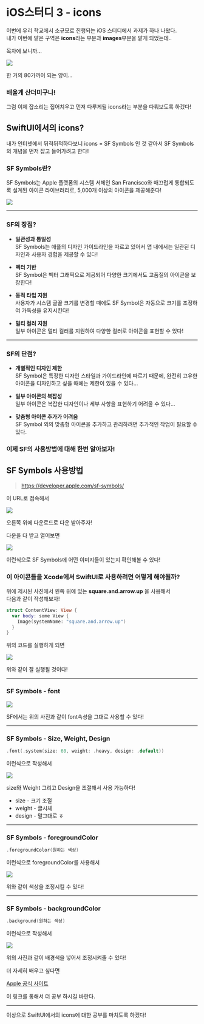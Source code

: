 # iOS스터디 3 - icons
이번에 우리 학교에서 소규모로 진행되는 iOS 스터디에서 과제가 하나 나왔다.<br>
내가 이번에 맡은 구역은 **icons**라는 부분과 **images**부분을 맡게 되었는데..

목차에 보니까...

![](../icons/Images/스터디목차.png)

한 거의 80가까이 되는 양이...

### 배울게 산더미구나!
그럼 이제 잡소리는 집어치우고 먼저 다루게될 icons라는 부분을 다뤄보도록 하겠다!

## SwiftUI에서의 icons?
내가 인터넷에서 뒤적뒤적하다보니 icons = SF Symbols 인 것 같아서 SF Symbols의 개념을 먼저 잡고 들어가려고 한다!

### SF Symbols란?
SF Symbols는 Apple 플랫폼의 시스템 서체인 San Francisco와 매끄럽게 통합되도록 설계된 아이콘 라이브러리로, 5,000개 이상의 아이콘을 제공해준다!

![](../icons/Images/SFSymbols로고.png)
___
### SF의 장점?
* **일관성과 통일성**<br>
    SF Symbols는 애플의 디자인 가이드라인을 따르고 있어서 앱 내에서는 일관된 디자인과 사용자 경험을 제공할 수 있다!

* **벡터 기반**<br>
    SF Symbol은 벡터 그래픽으로 제공되어 다양한 크기에서도 고품질의 아이콘을 보장한다!
* **동적 타입 지원**<br>
    사용자가 시스템 글꼴 크기를 변경할 때에도 SF Symbol은 자동으로 크기를 조정하여 가독성을 유지시킨다!
* **멀티 컬러 지원**<br>
    일부 아이콘은 멀티 컬러를 지원하여 다양한 컬러로 아이콘을 표현할 수 있다!
___
### SF의 단점?
* **개별적인 디자인 제한**<br>
    SF Symbol은 특정한 디자인 스타일과 가이드라인에 따르기 때문에, 완전히 고유한 아이콘을 디자인하고 싶을 때에는 제한이 있을 수 있다...

* **일부 아이콘의 복잡성**<br>
    일부 아이콘은 복잡한 디자인이나 세부 사항을 표현하기 어려울 수 있다...
* **맞춤형 아이콘 추가가 어려움**<br>
    SF Symbol 외의 맞춤형 아이콘을 추가하고 관리하려면 추가적인 작업이 필요할 수 있다.

### 이제 SF의 사용방법에 대해 한번 알아보자!
## SF Symbols 사용방법
> https://developer.apple.com/sf-symbols/

이 URL로 접속해서

![](../icons/Images/SF_DownLoad.png)

오른쪽 위에 다운로드로 다운 받아주자!

다운을 다 받고 열어보면 

![](../icons/Images/SF화면.png)

이런식으로 SF Symbols에 어떤 이미지들이 있는지 확인해볼 수 있다!

### 이 아이콘들을 Xcode에서 SwiftUI로 사용하려면 어떻게 해야될까?

위에 제시된 사진에서 왼쪽 위에 있는 **square.and.arrow.up** 을 사용해서 <br>다음과 같이 작성해보자!
```swift
struct ContentView: View {
  var body: some View {
    Image(systemName: "square.and.arrow.up")
  }
}
```
위의 코드를 실행하게 되면

![](../icons/Images/실행화면.png)

위와 같이 잘 실행될 것이다!
___
### SF Symbols - font

![](../icons/Images/SF_font.png)

SF에서는 위의 사진과 같이 font속성을 그대로 사용할 수 있다!
___
### SF Symbols - Size, Weight, Design
```swift
.font(.system(size: 60, weight: .heavy, design: .default))
```
이런식으로 작성해서 

![](../icons/Images/SWD.png)

size와 Weight 그리고 Design을 조절해서 사용 가능하다!

* size - 크기 조절
* weight - 글시체
* design - 말그대로 ㅎ
___
### SF Symbols - foregroundColor
```swift
.foregroundColor(원하는 색상)
```
이런식으로 foregroundColor를 사용해서

![](../icons/Images/색상조정.png)

위와 같이 색상을 조정시킬 수 있다!
___
### SF Symbols - backgroundColor
```swift
.background(원하는 색상)
```
이런식으로 작성해서

![](../icons/Images/배경색조정.png)

위의 사진과 같이 배경색을 넣어서 조정시켜줄 수 있다!

더 자세히 배우고 싶다면

[Apple 공식 사이트](https://developer.apple.com/design/human-interface-guidelines/foundations/sf-symbols)

이 링크를 통해서 더 공부 하시길 바란다.
___
이상으로 SwiftUI에서의 icons에 대한 공부를 마치도록 하겠다!